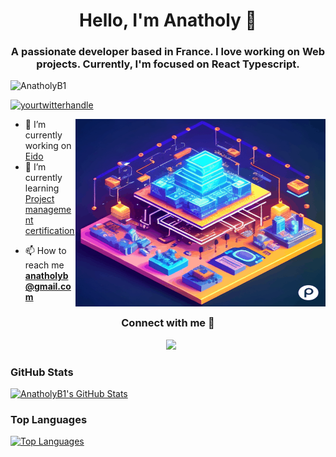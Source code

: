 <!-- Hello, I'm Anatholy -->
<h1 align="center">Hello, I'm Anatholy 👋</h1>

<!-- About Me -->
<h3 align="center">A passionate developer based in France. I love working on Web projects. Currently, I'm focused on React Typescript.</h3>

<!-- Profile views -->
<p align="left"> <img src="https://komarev.com/ghpvc/?username=AnatholyB1&label=Profile%20views&color=0e75b6&style=flat" alt="AnatholyB1" /> </p>

<!-- Twitter badge -->
<p align="left"> <a href="https://twitter.com/yourtwitterhandle" target="blank"><img src="https://img.shields.io/twitter/follow/yourtwitterhandle?logo=twitter&style=for-the-badge" alt="yourtwitterhandle" /></a> </p>

<!-- GIF -->
<a target="_blank" align="center">
  <img align="right" height="300" width="400" alt="GIF" src="https://github.com/AnatholyB1/AnatholyB1/blob/main/443433868030201.gif">
</a>

<!-- Work and Learning -->
- 🔭 I’m currently working on [Eido](https://github.com/AnatholyB1/eido)
- 🌱 I’m currently learning [Project management certification]([https://github.com/yourusername/yourlearningrepo](https://www.pm-coaching.org/))

<!-- Contact -->
- 📫 How to reach me **anatholyb@gmail.com**

<!-- Connect with me -->
<h3 align="center">Connect with me 🤝 </h3>
<p align="center">
  <a style="margin-left: 10px;" target="_blank" href="https://www.linkedin.com/in/anatholy-bricon-9333a9190/">
    <img src="https://img.icons8.com/doodle/40/000000/linkedin--v2.png">
  </a>
  <!-- Add other social icons as needed -->
</p>



<!-- GitHub Stats and Top Languages -->
### GitHub Stats
[![AnatholyB1's GitHub Stats](https://github-readme-stats.vercel.app/api?username=AnatholyB1&show_icons=true&count_private=true&theme=radical)](https://github.com/AnatholyB1)
### Top Languages
[![Top Languages](https://github-readme-stats.vercel.app/api/top-langs/?username=AnatholyB1&theme=radical&hide_langs_below=8)](https://github.com/AnatholyB1)

